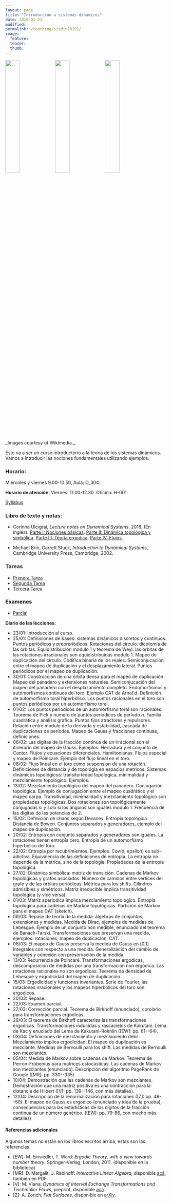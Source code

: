 ```yaml
---
layout: page
title: "Introducción a sistemas dinámicos"
date: 2019-01-21
modified:
permalink: /teaching/sisdin20191/
image:
  feature:
  teaser:
  thumb:
---
```


<p float="left">
  <img src="../../images/Gauss_function.svg" width="30%" />
  <img src="../../images/Arnoldcatmap.svg" width="30%">
  <img src="../../images/Torus.svg" width="30%">
</p>
_Images courtesy of Wikimedia._

Esto va a ser un curso introductorio a la teoría de los sistemas dinámicos.
Vamos a introducir las nociones fundamentales utilizando ejemplos.

### Horario:
   Miércoles y viernes 9.00-10.50, Aula: O_304.

**Horario de atención**:
Viernes: 11.00-12.30. Oficina: H-001.

[Syllabus](../../files/sylsisdin20191.pdf)

### Libro de texto y notas:
+ Corinna Ulcigrai, _Lecture notes on Dynamical Systems_, 2018. (En inglés). [Parte I: Nociones básicas](../../files/SisDin-Part1.pdf). [Parte II: Dinámica topológica y simbólica](../../files/SisDin-Part2.pdf). [Parte III: Teoría ergodica](../../files/SisDin-Part3.pdf). [Parte IV: Flujos](../../files/SisDin-Part4.pdf).

+ Michael Brin, Garrett Stuck, _Introduction to Dynamical
Systems_, Cambridge University Press, Cambridge, 2002.

### Tareas
+ [Primera Tarea](../../files/1TareaSD.pdf)
+ [Segunda Tarea](../../files/2TareaSD.pdf)
+ [Tercera Tarea](../../files/3TareaSD.pdf)

### Examenes
+ [Parcial](../../files/1ParcialSD.pdf)

**Diario de las lecciones:**
+ 23/01: Introducción al curso.
+ 25/01: Definiciones de bases: sistemas dinámicos discretos y continuos. Puntos periódicos y prepreriódicos. Rotaciones del circulo: dicotomía de las órbitas. Equidistribución modulo 1 y teorema de Weyl: las órbitas de las rotaciones irracionales son equidistribuidas modulo 1.
Mapeo de duplicación del circulo. Codifica binaria de los reales. Semiconjucación entre el mapeo de duplicación y el desplazamiento lateral. Puntos periódicos por el mapeo de duplicación.
+ 30/01: Construcción de una órbita densa para el mapeo de duplicación. Mapeo del panadero y extensiones naturales. Semiconjucación del mapeo del panadero con el desplazamiento completo. Endomorfismos y automorfismos continuos del toro. Ejemplo CAT de Arnol'd. Definición de automorfismo toral hiperbólico. Los puntos racionales en el toro son puntos periódicos por un automorfismo toral.
+ 01/02: Los puntos periódicos de un automorfismo toral son racionales. Teorema de Pick y numero de puntos periódicos de período _n_. Familia cuadrática y análisis grafica. Puntos fijos atractores y repulsores. Relación entre modulo de la derivada y estabilidad, cascada de duplicaciones de períodos. Mapeo de Gauss y fracciones continuas, definiciones.
+ 06/02: Las digitas de la fracción continua de un irracional son el itinerario del mapeo de Gauss. Ejemplos: Herradura y el conjunto de Cantor. Flujos y ecuaciones diferenciales. Hamiltonianas. Flujos especial y mapeo de Poincaré. Ejemplo del flujo lineal en el toro.
+ 08/02: Flujo lineal en el toro como suspension de una rotación. Definiciones de distancia y de topológia en espacios metricos. Sistemas dinámicos topológicos: transitoriedad topológica, minimalidad y mezclamiento topológico. Ejemplos.
+ 13/02: Mezclamiento topológico del mapeo del panadero. Conjugación topológica. Ejemplo de conjugación entre el mapeo cuadrático y el mapeo carpa. Transitividad, minimalidad y mezclamiento topológico son propiedades topológicas. Dos rotaciones son topológicamente conjugadas si y solo si los ángulos son iguales modulo 1. Frecuencia de las digitas de las potencias de 2.
+ 15/02: Definición de chaos según Devaney. Entropía topológica. Distancia de Bowen. Conjuntos separados y generadores, ejemplo del mapeo de duplicación.
+ 20/02: Entropía con conjunto separados y generadores son iguales. La rotaciones tienen entropía cero. Entropía de un automorfísmo hiperbólico del toro.
+ 22/02: Entropía por recubrimientos. Ejemplos. Cov(n, epsilon) es sub-adictiva. Equivalencia de las definiciones de entropía. La entropía no depende de la métrica, sino de la topológia. Propiedades de la entropía topológica.
+ 27/02: Dinámica simbólica: matriz de transición. Cadenas de Markov topológicas y grafos asociados. Número de caminos entre vertices del grafo y de las órbitas periódicas. Métrica para los shifts. Cilindros admisibles y simétricos. Matriz irreducible implica transitividad topológica (y vice versa).
+ 01/03: Matriz aperiodica implica mezclamiento topológico. Entropía topológica para cadenas de Markov topológicas. Partición de Markov para el mapeo CAT (sketch).
+ 06/03: Repase de teoría de la medida: álgebras de conjuntos, extensiones y medidas. Medida de Dirac, ejemplos de medidas de Lebesgue. Ejemplo de un conjunto non medible, enunciado del teorema de Banach-Tarski. Transformaciones que preservan una medida, ejemplos: rotaciones, mapeo de duplicación, CAT.
+ 08/03: El mapeo de Gauss preserva la medida de Gauss en [0,1]. Integrales con respecto a una medida. Generalización del cambio de variables y conexión con preservación de la medida.
+ 13/03: Recurrencia de Poincaré. Transformaciones ergodicas, descomposición de medidas por una transformación non ergodica. Las rotaciones racionales no son ergodicas. Teorema de densidad de Lebesgue y ergodicidad del mapeo de duplicación.
+ 15/03: Ergodicidad y funciones invariantes. Serie de Fourier, las rotaciones irracionales y los mapeos hiperbólicos del toro son ergodicos.
+ 20/03: Repase.
+ 22/03: Examen parcial.
+ 27/03: Corrección parcial. Teorema de Birkhoff (enunciado), corolario para transformaciones ergodicas.
+ 29/03: El teorema de Birkhoff caracteriza las transformaciones ergodicas. Transformaciones inducidas y rascacielos de Kakutani. Lema de Kac y enuciado del Lema de Kakutani-Rokhlin ([EW]: pp. 61--64).
+ 03/04: Definiciones de mezclamiento y mezclamiento débil. Mezclamiento implica ergodicidad. El mapeo de duplicación es mezclante. Medidas de Bernoulli para los shift. Las medidas de Bernoulli son mezclantes.
+ 05/04: Medida de Markov sobre cadenas de Markov. Teorema de Perron-Frobenius para matrices estocásticas. Las cadenas de Markov son mezclantes (enunciado). Descripción del algoritmo PageRank de Google ([MR]: pp. 330--335).
+ 10/04: Demostración que las cadenas de Markov son mezclantes. Demostración que una matriz positiva es una contracción para la distancia de Hilbert ([V]: pp. 139--146, con más detalles).
+ 12/04: Descripción de la renormalización para rotaciones ([Z]: pp. 48--50). El mapeo de Gauss es ergodico (enunciado y idea de la prueba), consecuencias para las estadísticas de los dígitos de la fracción continua de un número genérico. ([EW]: pp. 79-86, con mucho más detalles)

#### Referencias adicionales
Algunos temas no están en los libros escritos arriba, estas son las referencias.
+ [EW]: M. Einsiedler, T. Ward: _Ergodic Theory, with a view towards number theory_, Springer-Verlag, London, 2011. (disponible en la biblioteca)
+ [MR]: D. Margalit, J. Rabinoff: _Interactive Linear Algebra_, disponible [acá](https://textbooks.math.gatech.edu/ila/), también en PDF.
+ [V]: M. Viana: _Dynamics of Interval Exchange Transformations and Teichmüller Flows_, preprint, disponible [acá](http://w3.impa.br/%7Eviana/out/ietf.pdf).
+ [Z]: A. Zorich, _Flat Surfaces_, disponible en [arXiv](https://arxiv.org/pdf/math/0609392.pdf).
